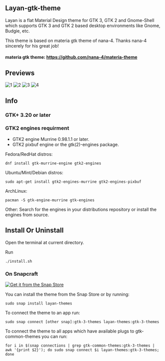 ## Layan-gtk-theme

Layan is a flat Material Design theme for GTK 3, GTK 2 and Gnome-Shell which supports GTK 3 and GTK 2 based desktop environments like Gnome, Budgie, etc.

This theme is based on materia gtk theme of nana-4. Thanks nana-4 sincerely for his great job!

#### materia gtk theme: https://github.com/nana-4/materia-theme

## Previews
![1](https://cn.opendesktop.org/img/5/d/3/a/7a86d212835c855e62ca9725c0031e6202ae.jpg)
![2](https://cn.opendesktop.org/img/a/1/c/3/29262c8cf691666cca24a0636d22506daaca.jpg)
![3](https://cn.opendesktop.org/img/7/a/8/7/26cacc08dc680e481f806e2626da080ab9fd.png)
![4](https://cn.opendesktop.org/img/e/a/a/1/039563371d380c59ba9ad7d0a2b3cd6ebb00.jpg)

## Info

### GTK+ 3.20 or later

### GTK2 engines requirment
- GTK2 engine Murrine 0.98.1.1 or later.
- GTK2 pixbuf engine or the gtk(2)-engines package.

Fedora/RedHat distros:

    dnf install gtk-murrine-engine gtk2-engines

Ubuntu/Mint/Debian distros:

    sudo apt-get install gtk2-engines-murrine gtk2-engines-pixbuf

ArchLinux:

    pacman -S gtk-engine-murrine gtk-engines

Other:
Search for the engines in your distributions repository or install the engines from source.

## Install Or Uninstall

Open the terminal at current directory.

Run

    ./install.sh

### On Snapcraft

<a href="https://snapcraft.io/layan-themes">
<img alt="Get it from the Snap Store" src="https://snapcraft.io/static/images/badges/en/snap-store-black.svg" />
</a>

You can install the theme from the Snap Store оr by running:

```
sudo snap install layan-themes
```
To connect the theme to an app run:
```
sudo snap connect [other snap]:gtk-3-themes layan-themes:gtk-3-themes
```
To connect the theme to all apps which have available plugs to gtk-common-themes you can run:
``` 
for i in $(snap connections | grep gtk-common-themes:gtk-3-themes | awk '{print $2}'); do sudo snap connect $i layan-themes:gtk-3-themes; done
```
